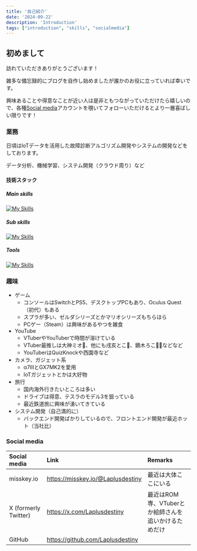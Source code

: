 ```yaml
---
title: '自己紹介'
date: '2024-09-22'
description: 'Introduction'
tags: ["introduction", "skills", "socialmedia"]
---
```


## 初めまして

訪れていただきありがとうございます！

雑多な備忘録的にブログを自作し始めましたが誰かのお役に立っていれば幸いです。

興味あることや得意なことが近い人は是非ともつながっていただけたら嬉しいので、各種[Social media](#social-media)アカウントを覗いてフォローいただけるとより一層喜ばしい限りです！

### 業務

日頃はIoTデータを活用した故障診断アルゴリズム開発やシステムの開発などをしております。

データ分析、機械学習、システム開発（クラウド周り）など

#### 技術スタック

##### Main skills

[![My Skills](https://skillicons.dev/icons?i=py,sklearn,tensorflow,linux,ubuntu,aws,dynamodb,postgres,sqlite,md,git,gitlab,github,bash,regex&perline=8)](https://skillicons.dev)

##### Sub skills

[![My Skills](https://skillicons.dev/icons?i=docker,c,cloudflare,firebase,vercel,html,css,js,ts,nodejs,react,nextjs,vue,nuxtjs,bootstrap,tailwind,vuetify,opencv,selenium&perline=8)](https://skillicons.dev)

##### Tools
[![My Skills](https://skillicons.dev/icons?i=vscode,obsidian,latex&perline=8)](https://skillicons.dev)

### 趣味

- ゲーム
  - コンソールはSwitchとPS5、デスクトップPCもあり、Oculus Quest（初代）もある
  - スプラが多い、ゼルダシリーズとかマリオシリーズもちらほら
  - PCゲー（Steam）は興味があるやつを雑食
- YouTube
  - VTuberやYouTuberで時間が溶けている
  - VTuber最推しは大神ミオ🌲、他にも戌亥とこ🍹、鏑木ろこ🍕🎢などなど
  - YouTuberはQuizKnockや西園寺など
- カメラ、ガジェット系
  - α7IIIとGX7MK2を愛用
  - IoTガジェットとかは大好物
- 旅行
  - 国内海外行きたいところは多い
  - ドライブは得意、テスラのモデル3を狙っている
  - 最近鉄道旅に興味が湧いてきている
- システム開発（自己満的に）
  - バックエンド開発ばかりしているので、フロントエンド開発が最近ホット（当社比）

### Social media

| Social media         | Link                                | Remarks                                             |
| :------------------- | :---------------------------------- | :-------------------------------------------------- |
| misskey.io           | <https://misskey.io/@Laplusdestiny> | 最近は大体ここにいる                                |
| X (formerly Twitter) | <https://x.com/Laplusdestiny>       | 最近はROM専、VTuberとか絵師さんを追いかけるためだけ |
| GitHub               | <https://github.com/Laplusdestiny>  |                                                     |
